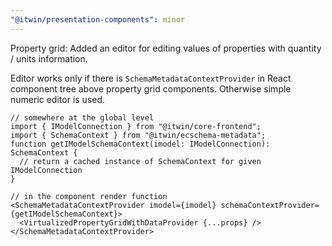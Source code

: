 ```yaml
---
"@itwin/presentation-components": minor
---
```


Property grid: Added an editor for editing values of properties with quantity / units information.

Editor works only if there is `SchemaMetadataContextProvider` in React component tree above property grid components. Otherwise simple numeric editor is used.

```tsx
// somewhere at the global level
import { IModelConnection } from "@itwin/core-frontend";
import { SchemaContext } from "@itwin/ecschema-metadata";
function getIModelSchemaContext(imodel: IModelConnection): SchemaContext {
  // return a cached instance of SchemaContext for given IModelConnection
}

// in the component render function
<SchemaMetadataContextProvider imodel={imodel} schemaContextProvider={getIModelSchemaContext}>
  <VirtualizedPropertyGridWithDataProvider {...props} />
</SchemaMetadataContextProvider>
```
